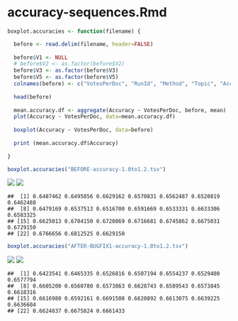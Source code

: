 # accuracy-sequences.Rmd


```r
boxplot.accuracies <- function(filename) {

  before <- read.delim(filename, header=FALSE)
  
  before$V1 <- NULL
  # before$V2 <- as.factor(before$V2)
  before$V3 <- as.factor(before$V3)
  before$V5 <- as.factor(before$V5)
  colnames(before) <- c("VotesPerDoc", "RunId", "Method", "Topic", "Accuracy")
  
  head(before)
  
  mean.accuracy.df <- aggregate(Accuracy ~ VotesPerDoc, before, mean)
  plot(Accuracy ~ VotesPerDoc, data=mean.accuracy.df)
  
  boxplot(Accuracy ~ VotesPerDoc, data=before)
  
  print (mean.accuracy.df$Accuracy)
    
}

boxplot.accuracies("BEFORE-accuracy-1.0to1.2.tsv")
```

![](accuracy-sequences_files/figure-html/unnamed-chunk-1-1.png) ![](accuracy-sequences_files/figure-html/unnamed-chunk-1-2.png) 

```
##  [1] 0.6487462 0.6495856 0.6629162 0.6570831 0.6562487 0.6520819 0.6462488
##  [8] 0.6479169 0.6537513 0.6516700 0.6591669 0.6533331 0.6633306 0.6583325
## [15] 0.6625013 0.6704150 0.6720869 0.6716681 0.6745862 0.6675031 0.6729150
## [22] 0.6766656 0.6812525 0.6629150
```

```r
boxplot.accuracies("AFTER-BUGFIX1-accuracy-1.0to1.2.tsv")
```

![](accuracy-sequences_files/figure-html/unnamed-chunk-1-3.png) ![](accuracy-sequences_files/figure-html/unnamed-chunk-1-4.png) 

```
##  [1] 0.6423541 0.6465335 0.6526816 0.6507194 0.6554237 0.6529400 0.6577794
##  [8] 0.6605200 0.6560780 0.6573863 0.6628743 0.6589543 0.6573845 0.6618316
## [15] 0.6616980 0.6592161 0.6691508 0.6620892 0.6613075 0.6639225 0.6636604
## [22] 0.6624837 0.6675824 0.6661433
```
